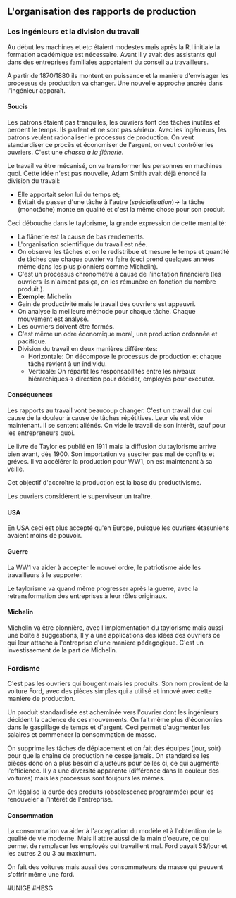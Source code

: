 ## L'organisation des rapports de production
### Les ingénieurs et la division du travail
Au début les machines et etc étaient modestes mais après la R.I initiale la formation académique est nécessaire. Avant il y avait des assistants qui dans des entreprises familiales apportaient du conseil au travailleurs.

À partir de 1870/1880 ils montent en puissance et la manière d'envisager les processus de production va changer. Une nouvelle approche ancrée dans l'ingénieur apparaît. 
#### Soucis
Les patrons étaient pas tranquiles, les ouvriers font des tâches inutiles et perdent le temps. Ils parlent et ne sont pas sérieux. Avec les ingénieurs, les patrons veulent rationaliser le processus de production. On veut standardiser ce procès et économiser de l'argent, on veut contrôler les ouvriers. C'est une *chasse à la flânerie*.

Le travail va être mécanisé, on va transformer les personnes en machines quoi. Cette idée n'est pas nouvelle, Adam Smith avait déjà énoncé la division du travail:
- Elle apportait selon lui du temps et;
- Évitait de passer d'une tâche à l'autre (*spécialisation*)-> la tâche (monotâche) monte en qualité et c'est la même chose pour son produit.

Ceci débouche dans le taylorisme, la grande expression de cette mentalité:
- La flânerie est la cause de bas rendements.
- L'organisation scientifique du travail est née.
- On observe les tâches et on le redistribue et mesure le temps et quantité de tâches que chaque ouvrier va faire (ceci prend quelques années même dans les plus pionniers comme Michelin).
- C'est un processus chronométré à cause de l'incitation financière (les ouvriers ils n'aiment pas ça, on les rémunère en fonction du nombre produit.).
- **Exemple**: Michelin
- Gain de productivité mais le travail des ouvriers est appauvri.
- On analyse la meilleure méthode pour chaque tâche. Chaque mouvement est analysé.
- Les ouvriers doivent être formés.
- C'est même un odre économique moral, une production ordonnée et pacifique.
- Division du travail en deux manières différentes:
	- Horizontale: On décompose le processus de production et chaque tâche revient à un individu.
	- Verticale: On répartit les responsabilités entre les niveaux hiérarchiques-> direction pour décider, employés pour exécuter.
#### Conséquences
Les rapports au travail vont beaucoup changer. C'est un travail dur qui cause de la douleur à cause de tâches répétitives. Leur vie est vide maintenant. Il se sentent aliénés. On vide le travail de son intérêt, sauf pour les entrepreneurs quoi.

Le livre de Taylor es publié en 1911 mais la diffusion du taylorisme arrive bien avant, dès 1900. Son importation va susciter pas mal de conflits et gréves. Il va accélérer la production pour WW1, on est maintenant à sa veille.

Cet objectif d'accroître la production est la base du productivisme.

Les ouvriers considèrent le superviseur un traître.
#### USA
En USA ceci est plus accepté qu'en Europe, puisque les ouvriers étasuniens avaient moins de pouvoir.
#### Guerre
La WW1 va aider à accepter le nouvel ordre, le patriotisme aide les travailleurs à le supporter.

Le taylorisme va quand même progresser après la guerre, avec la retransformation des entreprises à leur rôles originaux. 
#### Michelin
Michelin va être pionnière, avec l'implementation du taylorisme mais aussi une boîte à suggestions, Il y a une applications des idées des ouvriers ce qui leur attache à l'entreprise d'une manière pédagogique. C'est un investissement de la part de Michelin.
### Fordisme
C'est pas les ouvriers qui bougent mais les produits. Son nom provient de la voiture Ford, avec des pièces simples qui a utilisé et innové avec cette manière de production.

Un produit standardisée est acheminée vers l'ouvrier dont les ingénieurs décident la cadence de ces mouvements. On fait même plus d'économies dans le gaspillage de temps et d'argent. Ceci permet d'augmenter les salaires et commencer la consommation de masse.

On supprime les tâches de déplacement et on fait des équipes (jour, soir) pour que la chaîne de production ne cesse jamais. On standardise les pièces donc on a plus besoin d'ajusteurs pour celles ci, ce qui augmente l'efficience. Il y a une diversité apparente (différence dans la couleur des voitures) mais les processus sont toujours les mêmes.

On légalise la durée des produits (obsolescence programmée) pour les renouveler à l'intérêt de l'entreprise.
#### Consommation
La consommation va aider à l'acceptation du modèle et à l'obtention de la qualité de vie moderne. Mais il attire aussi de la main d'oeuvre, ce qui permet de remplacer les employés qui travaillent mal. Ford payait 5$/jour et les autres 2 ou 3 au maximum.

On fait des voitures mais aussi des consommateurs de masse qui peuvent s'offrir même une ford.

#UNIGE 
#HESG 